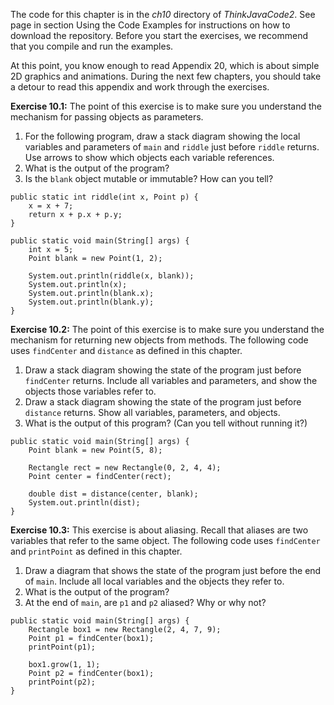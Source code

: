 The code for this chapter is in the *ch10* directory of *ThinkJavaCode2*. See page in section Using the Code Examples for instructions on how to download the repository. Before you start the exercises, we recommend that you compile and run the examples.

At this point, you know enough to read Appendix 20, which is about simple 2D graphics and animations. During the next few chapters, you should take a detour to read this appendix and work through the exercises.


**Exercise 10.1:**
The point of this exercise is to make sure you understand the mechanism for passing objects as parameters.



1. For the following program, draw a stack diagram showing the local variables and parameters of `main` and `riddle` just before `riddle` returns. Use arrows to show which objects each variable references.
1. What is the output of the program?
1. Is the `blank` object mutable or immutable? How can you tell?



```code
public static int riddle(int x, Point p) {
    x = x + 7;
    return x + p.x + p.y;
}
```

```code
public static void main(String[] args) {
    int x = 5;
    Point blank = new Point(1, 2);

    System.out.println(riddle(x, blank));
    System.out.println(x);
    System.out.println(blank.x);
    System.out.println(blank.y);
}
```


**Exercise 10.2:**
The point of this exercise is to make sure you understand the mechanism for returning new objects from methods. The following code uses `findCenter` and `distance` as defined in this chapter.



1. Draw a stack diagram showing the state of the program just before `findCenter` returns. Include all variables and parameters, and show the objects those variables refer to.
1. Draw a stack diagram showing the state of the program just before `distance` returns. Show all variables, parameters, and objects.
1. What is the output of this program? (Can you tell without running it?)



```code
public static void main(String[] args) {
    Point blank = new Point(5, 8);

    Rectangle rect = new Rectangle(0, 2, 4, 4);
    Point center = findCenter(rect);

    double dist = distance(center, blank);
    System.out.println(dist);
}
```


**Exercise 10.3:**
This exercise is about aliasing. Recall that aliases are two variables that refer to the same object. The following code uses `findCenter` and `printPoint` as defined in this chapter.



1. Draw a diagram that shows the state of the program just before the end of `main`. Include all local variables and the objects they refer to.
1. What is the output of the program?
1. At the end of `main`, are `p1` and `p2` aliased? Why or why not?



```code
public static void main(String[] args) {
    Rectangle box1 = new Rectangle(2, 4, 7, 9);
    Point p1 = findCenter(box1);
    printPoint(p1);

    box1.grow(1, 1);
    Point p2 = findCenter(box1);
    printPoint(p2);
}
```